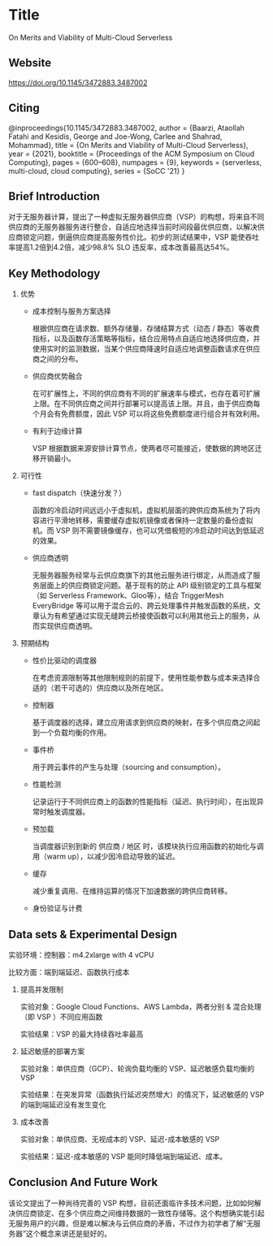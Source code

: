 # Title

On Merits and Viability of Multi-Cloud Serverless

## Website
https://doi.org/10.1145/3472883.3487002

## Citing

@inproceedings{10.1145/3472883.3487002,
author = {Baarzi, Ataollah Fatahi and Kesidis, George and Joe-Wong, Carlee and Shahrad, Mohammad},
title = {On Merits and Viability of Multi-Cloud Serverless},
year = {2021},
booktitle = {Proceedings of the ACM Symposium on Cloud Computing},
pages = {600–608},
numpages = {9},
keywords = {serverless, multi-cloud, cloud computing},
series = {SoCC '21}
}

## Brief Introduction

对于无服务器计算，提出了一种虚拟无服务器供应商（VSP）的构想，将来自不同供应商的无服务器服务进行整合，自适应地选择当前时间段最优供应商，以解决供应商锁定问题，倒逼供应商提高服务性价比。初步的测试结果中，VSP 能使吞吐率提高1.2倍到4.2倍，减少98.8% SLO 违反率，成本改善最高达54%。

## Key Methodology

1. 优势

	 - 成本控制与服务方案选择
	
	   根据供应商在请求数、额外存储量、存储结算方式（动态 / 静态）等收费指标，以及函数存活策略等指标，结合应用特点自适应地选择供应商，并使用实时的监测数据，当某个供应商降速时自适应地调整函数请求在供应商之间的分布。
	
	- 供应商优势融合
	
	   在可扩展性上，不同的供应商有不同的扩展速率与模式，也存在着可扩展上限。在不同供应商之间并行部署可以提高该上限。并且，由于供应商每个月会有免费额度，因此 VSP 可以将这些免费额度进行组合并有效利用。
	
	- 有利于边缘计算
	
	   VSP 根据数据来源安排计算节点，使两者尽可能接近，使数据的跨地区迁移开销最小。
	
2. 可行性

   - fast dispatch（快速分发？）
   
     函数的冷启动时间远远小于虚拟机，虚拟机层面的跨供应商系统为了将内容进行平滑地转移，需要缓存虚拟机镜像或者保持一定数量的备份虚拟机。而 VSP 则不需要镜像缓存，也可以凭借极短的冷启动时间达到低延迟的效果。
   
   - 供应商透明
   
     无服务器服务经常与云供应商旗下的其他云服务进行绑定，从而造成了服务层面上的供应商锁定问题。基于现有的防止 API 级别锁定的工具与框架（如 Serverless Framework、Gloo等），结合 TriggerMesh EveryBridge 等可以用于混合云的、跨云处理事件并触发函数的系统，文章认为有希望通过实现无缝跨云桥接使函数可以利用其他云上的服务，从而实现供应商透明。
   
3. 预期结构
   
   - 性价比驱动的调度器
   
     在考虑资源限制等其他限制规则的前提下，使用性能参数与成本来选择合适的（若干可选的）供应商以及所在地区。
   
   - 控制器
   
     基于调度器的选择，建立应用请求到供应商的映射，在多个供应商之间起到一个负载均衡的作用。
   
   - 事件桥
   
     用于跨云事件的产生与处理（sourcing and consumption）。
   
   - 性能检测
   
     记录运行于不同供应商上的函数的性能指标（延迟、执行时间），在出现异常时触发调度器。
   
    - 预加载
   
      当调度器识别到新的 供应商 / 地区 时，该模块执行应用函数的初始化与调用（warm up），以减少因冷启动导致的延迟。
   
    - 缓存
   
      减少重复调用、在维持运算的情况下加速数据的跨供应商转移。
   
    - 身份验证与计费
   


## Data sets & Experimental Design

实验环境：控制器：m4.2xlarge with 4 vCPU

比较方面：端到端延迟、函数执行成本

1. 提高并发限制

   实验对象：Google Cloud Functions、AWS Lambda，两者分别 & 混合处理（即 VSP ）不同应用函数

   实验结果：VSP 的最大持续吞吐率最高

2. 延迟敏感的部署方案

   实验对象：单供应商（GCP）、轮询负载均衡的 VSP、延迟敏感负载均衡的 VSP

   实验结果：在突发异常（函数执行延迟突然增大）的情况下，延迟敏感的 VSP 的端到端延迟没有发生变化

3. 成本改善

   实验对象：单供应商、无视成本的 VSP、延迟-成本敏感的 VSP

   实验结果：延迟-成本敏感的 VSP 能同时降低端到端延迟、成本。


## Conclusion And Future Work

该论文提出了一种尚待完善的 VSP 构想，目前还面临许多技术问题，比如如何解决供应商锁定、在多个供应商之间维持数据的一致性存储等。这个构想确实能引起无服务用户的兴趣，但是难以解决与云供应商的矛盾，不过作为初学者了解“无服务器”这个概念来讲还是挺好的。
